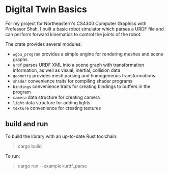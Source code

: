 # Digital Twin Basics
For my project for Northeastern's CS4300 Computer Graphics with Professor Shah, I built a basic robot simulator which parses a URDF file and can perform forward kinematics to control the joints of the robot.

The crate provides several modules:
 - `wgpu_program` provides a simple engine for rendering meshes and scene graphs
 - `urdf` parses URDF XML into a scene graph with transformation information, as well as visual, inertial, collision data
 - `geometry` provides mesh parsing and homogeneous transformations
 - `shader` convenience traits for compiling shader programs
 - `bindings` convenience traits for creating bindings to buffers in the program
 - `camera` data structure for creating camera
 - `light` data structure for adding lights
 - `texture` convenience for creating textures

## build and run
To build the library with an up-to-date Rust toolchain:
> cargo build

To run:
> cargo run --example=urdf_parse
